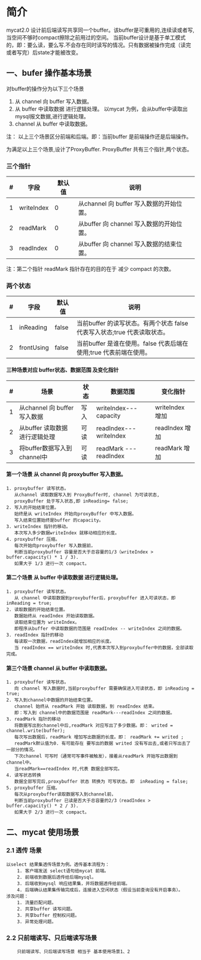 # 简介
mycat2.0 设计前后端读写共享同一个buffer。该buffer是可重用的,连续读或者写,当空间不够时compact擦除之前用过的空间。
当前buffer设计是基于单工模式的，即：要么读，要么写.不会存在同时读写的情况。只有数据被操作完成（读完或者写完）后state才能被改变。

## 一、bufer 操作基本场景
对buffer的操作分为以下三个场景
1. 从 channel 向 buffer 写入数据。
2. 从 buffer  中读取数据 进行逻辑处理。    以mycat 为例，会从buffer中读取出mysql报文数据,进行逻辑处理。
3. channel    从 buffer 中读取数据。<br>

注： 以上三个场景区分前端和后端。即：当前buffer 是前端操作还是后端操作。

为满足以上三个场景,设计了ProxyBuffer. ProxyBuffer 共有三个指针,两个状态。
### 三个指针
|#|字段|默认值|说明|
|---|----|-----|------
|1|writeIndex|0|从channel 向 buffer  写入数据的开始位置。
|2|readMark|0|从buffer  向 channel 写入数据的开始位置。
|3|readIndex|0|从buffer 向 channel 写入数据的结束位置。

注：第二个指针 readMark 指针存在的目的在于 减少 compact 的次数。

### 两个状态
|#|字段|默认值|说明|
|---|----|------|------
|1|inReading|false|当前buffer 的读写状态。有两个状态 false 代表写入状态;true 代表读取状态。
|2|frontUsing|false|当前buffer 是谁在使用。false 代表后端在使用;true 代表前端在使用。

#### 三种场景对应 buffer状态、数据范围 及变化指针

|#|场景|状态|数据范围|变化指针|
|--|---|----|-------|-----
|1|从channel 向 buffer 写入数据|写入|writeIndex---capacity|writeIndex 增加
|2|从buffer 读取数据 进行逻辑处理|可读|readIndex---writeIndex|readIndex  增加
|3|将buffer数据写入到channel中|可读|readMark --- readIndex|readMark  增加

#### 第一个场景 从 channel 向 proxybuffer 写入数据。
    1. proxybuffer 读写状态。
       从channel 读取数据写入到 ProxyBuffer时, channel 为可读状态,
       proxyBuffer 处于写入状态,即 inReading= false;
    2. 写入的开始结束位置。
       始终是从 writeIndex 开始向proxyBuffer 中写入数据。
       写入结束位置始终是buffer 的capacity。
    3. writeIndex 指针的移动。
       本次写入多少数据writeIndex 就移动相应的长度。
    4. proxybuffer 压缩。
       每次开始向proxybuffer 写入数据前，
       判断当前proxybuffer 容量是否大于总容量的1/3（writeIndex > buffer.capacity() * 1 / 3).
       如果大于 1/3 进行一次 compact。 

#### 第二个场景 从 buffer  中读取数据 进行逻辑处理。
    1. proxybuffer 读写状态。
       从 channel 中读取数据到proxybuffer后，proxybuffer 进入可读状态，即 inReading = true;
    2. 读取数据的开始结束位置。
       数据始终从 readIndex 开始读取数据。
       读取结束位置为 writeIndex。
       即程序从buffer 中读取数据的范围是 readIndex -- writeIndex 之间的数据。
    3. readIndex 指针的移动
       每读取一次数据，readIndex就增加相应的长度。
       当 readIndex == writeIndex 时,代表本次写入到proxybuffer中的数据，全部读取完成。

#### 第三个场景 channel 从 buffer 中读取数据。
    1. proxybuffer 读写状态。
       向 channel 写入数据时,当前proxybuffer 需要确保进入可读状态，即 inReading = true;
    2. 写入到channel中数据的开始结束位置。
       channel 始终从 readMark 开始 读取数据，到 readIndex 结束。
       即：写入到 channel中的数据范围是 readMark---readIndex 之间的数据。
    3. readMark 指针的移动
       将数据写出到channel中后,readMark 对应写出了多少数据。即： writed = channel.write(buffer);
       每次写出数据后，readMark 增加写出数据的长度。即： readMark += writed ;
       readMark默认值为0. 有可能存在 要写出的数据 writed 没有写出去,或者只写出去了一部分的情况。
       下次channel 可写时（通常可写事件被触发），接着从readMark 开始写出数据到channel中。
       当readMark==readIndex 时,代表 数据全部写完。
    4. 读写状态转换
       数据全部写完后,proxybuffer 状态 转换为 可写状态。即  inReading = false;
    5. proxybuffer 压缩。
       每次从proxybuffer读取数据写入到channel前，
       判断当前proxybuffer 已读是否大于总容量的2/3（readIndex > buffer.capacity() * 2 / 3).
       如果大于 2/3 进行一次 compact。 

## 二、mycat 使用场景

### 2.1 透传 场景
    以select 结果集透传场景为例。透传基本流程为： 
        1. 客户端发送 select语句给mycat 前端。
        2. 前端收到数据后透传给后端mysql。
        3. 后端收到mysql 响应结果集，并将数据透传给前端。
        4. 后端确认结果集传输完成后，连接进入空闲状态（假设当前查询没有开启事务）。
    涉及问题：
        1. 流量匹配问题。
        2. 共享buffer 读写问题。
        3. 共享buffer 控制权问题。
        3. 异常处理问题。

       
### 2.2 只前端读写、只后端读写场景
        只前端读写、只后端读写场景 相当于 基本使用场景1、2 

       